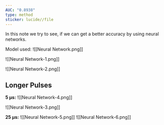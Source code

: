 ```yaml
---
AUC: "0.8938"
type: method
sticker: lucide//file
---
```

In this note we try to see, if we can get a better accuracy by using neural networks. 


Model used:
![[Neural Network.png]]


![[Neural Network-1.png]]

![[Neural Network-2.png]]



## Longer Pulses



**5 µs:**
![[Neural Network-4.png]]

![[Neural Network-3.png]]



**25 µs:**
![[Neural Network-5.png]]
![[Neural Network-6.png]]
